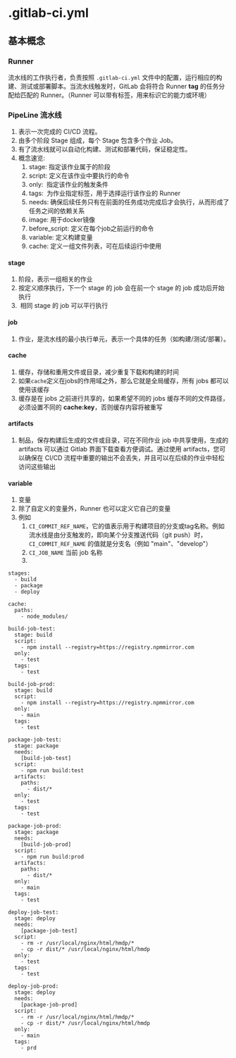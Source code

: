 # .gitlab-ci.yml

## 基本概念
### Runner
流水线的工作执行者，负责按照 `.gitlab-ci.yml` 文件中的配置，运行相应的构建、测试或部署脚本。当流水线触发时，GitLab 会将符合 Runner **tag** 的任务分配给匹配的 Runner。（Runner 可以带有标签，用来标识它的能力或环境）

### PipeLine 流水线
1. 表示一次完成的 CI/CD 流程。
2. 由多个阶段 Stage 组成，每个 Stage 包含多个作业 Job。
3. 有了流水线就可以自动化构建、测试和部署代码，保证稳定性。
4. 概念速览: 
	1. stage: 指定该作业属于的阶段
	2. script: 定义在该作业中要执行的命令
	3. only:  指定该作业的触发条件
	4. tags:  为作业指定标签，用于选择运行该作业的 Runner
	5. needs: 确保后续任务只有在前面的任务成功完成后才会执行，从而形成了任务之间的依赖关系
	6. image: 用于docker镜像
	7. before_script: 定义在每个job之前运行的命令
	8. variable: 定义构建变量
	9. cache: 定义一组文件列表，可在后续运行中使用

#### stage
1. 阶段，表示一组相关的作业
2. 按定义顺序执行，下一个 stage 的 job 会在前一个 stage 的 job 成功后开始执行
3.  相同 stage 的 job 可以平行执行
#### job
1. 作业，是流水线的最小执行单元，表示一个具体的任务（如构建/测试/部署）。
#### cache
1. 缓存，存储和重用文件或目录，减少重复下载和构建的时间
2. 如果`cache`定义在jobs的作用域之外，那么它就是全局缓存，所有 jobs 都可以使用该缓存
3. 缓存是在 jobs 之前进行共享的，如果希望不同的 jobs 缓存不同的文件路径，必须设置不同的 **cache:key**，否则缓存内容将被重写
#### artifacts
1. 制品，保存构建后生成的文件或目录，可在不同作业 job 中共享使用，生成的 artifacts 可以通过 Gitlab 界面下载查看方便调试。通过使用 artifacts，您可以确保在 CI/CD 流程中重要的输出不会丢失，并且可以在后续的作业中轻松访问这些输出

#### variable
1. 变量
2. 除了自定义的变量外，Runner 也可以定义它自己的变量
3. 例如 
	1. `CI_COMMIT_REF_NAME`，它的值表示用于构建项目的分支或tag名称。例如流水线是由分支触发的，即向某个分支推送代码（git push）时，`CI_COMMIT_REF_NAME` 的值就是分支名（例如 "main"、"develop"）
	2. `CI_JOB_NAME` 当前 job 名称
	3. 




```
stages:
  - build
  - package
  - deploy

cache:
  paths:
    - node_modules/

build-job-test:
  stage: build
  script:
    - npm install --registry=https://registry.npmmirror.com
  only:
    - test
  tags:
    - test

build-job-prod:
  stage: build
  script:
    - npm install --registry=https://registry.npmmirror.com
  only:
    - main
  tags:
    - test

package-job-test:
  stage: package
  needs:
    [build-job-test]
  script:
    - npm run build:test
  artifacts:
    paths:
      - dist/*
  only:
    - test
  tags:
    - test

package-job-prod:
  stage: package
  needs:
    [build-job-prod]
  script:
    - npm run build:prod
  artifacts:
    paths:
      - dist/*
  only:
    - main
  tags:
    - test

deploy-job-test:
  stage: deploy
  needs:
    [package-job-test]
  script:
    - rm -r /usr/local/nginx/html/hmdp/*
    - cp -r dist/* /usr/local/nginx/html/hmdp
  only:
    - test
  tags:
    - test

deploy-job-prod:
  stage: deploy
  needs:
    [package-job-prod]
  script:
    - rm -r /usr/local/nginx/html/hmdp/*
    - cp -r dist/* /usr/local/nginx/html/hmdp
  only:
    - main
  tags:
    - prd
```


